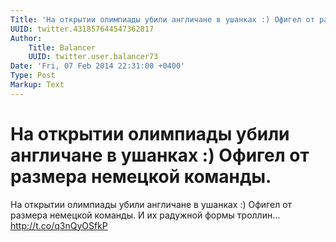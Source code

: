 ```yaml
---
Title: 'На открытии олимпиады убили англичане в ушанках :) Офигел от размера немецкой команды.'
UUID: twitter.431857644547362817
Author:
    Title: Balancer
    UUID: twitter.user.balancer73
Date: 'Fri, 07 Feb 2014 22:31:00 +0400'
Type: Post
Markup: Text
---
```


# На открытии олимпиады убили англичане в ушанках :) Офигел от размера немецкой команды.

На открытии олимпиады убили англичане в ушанках :) Офигел от
размера немецкой команды. И их радужной формы троллин…
http://t.co/q3nQyOSfkP